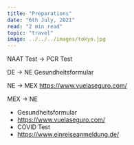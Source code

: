 ```yaml
---
title: "Preparations"
date: "6th July, 2021"
read: "2 min read"
topic: "travel"
image: ../../../images/tokyo.jpg
---
```


NAAT Test -> PCR Test

DE -> NE
Gesundheitsformular

NE -> MEX
<https://www.vuelaseguro.com/>

MEX -> NE

- Gesundheitsformular
- <https://www.vuelaseguro.com/>
- COVID Test
- <https://www.einreiseanmeldung.de/>
